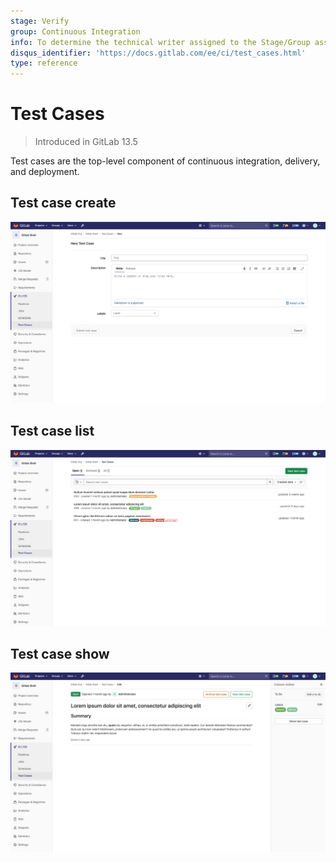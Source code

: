 ```yaml
---
stage: Verify
group: Continuous Integration
info: To determine the technical writer assigned to the Stage/Group associated with this page, see https://about.gitlab.com/handbook/engineering/ux/technical-writing/#designated-technical-writers
disqus_identifier: 'https://docs.gitlab.com/ee/ci/test_cases.html'
type: reference
---
```


# Test Cases

> Introduced in GitLab 13.5

Test cases are the top-level component of continuous integration, delivery, and deployment.

## Test case create

![Test case create page](img/test_case_create_v13_6.png)

## Test case list

![Test case list page](img/test_case_list_v13_6.png)

## Test case show

![Test case show page](img/test_case_show_v13_6.png)